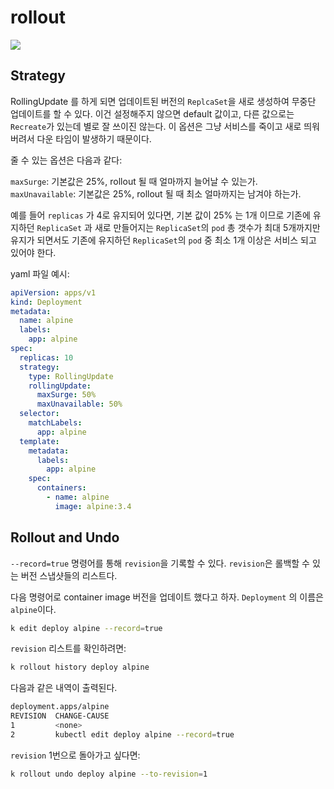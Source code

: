 # rollout

![](https://subicura.com/assets/article_images/2019-05-19-kubernetes-basic-1/kubernetes-logo.png)

## Strategy

RollingUpdate 를 하게 되면 업데이트된 버전의 `ReplcaSet`을 새로 생성하여 무중단 업데이트를 할 수 있다. 이건 설정해주지 않으면 default 값이고,
다른 값으로는 `Recreate`가 있는데 별로 잘 쓰이진 않는다. 이 옵션은 그냥 서비스를 죽이고 새로 띄워버려서 다운 타임이 발생하기 때문이다.

줄 수 있는 옵션은 다음과 같다:

`maxSurge`: 기본값은 25%, rollout 될 때 얼마까지 늘어날 수 있는가.
`maxUnavailable`: 기본값은 25%, rollout 될 때 최소 얼마까지는 남겨야 하는가.

예를 들어 `replicas` 가 4로 유지되어 있다면, 기본 값이 25% 는 1개 이므로
기존에 유지하던 `ReplicaSet` 과 새로 만들어지는 `ReplicaSet`의 `pod` 총 갯수가
최대 5개까지만 유지가 되면서도 기존에 유지하던 `ReplicaSet`의 `pod` 중 최소 1개 이상은 서비스 되고 있어야 한다.

yaml 파일 예시:

```yaml
apiVersion: apps/v1
kind: Deployment
metadata:
  name: alpine
  labels:
    app: alpine
spec:
  replicas: 10
  strategy:
    type: RollingUpdate
    rollingUpdate:
      maxSurge: 50%
      maxUnavailable: 50%
  selector:
    matchLabels:
      app: alpine
  template:
    metadata:
      labels:
        app: alpine
    spec:
      containers:
        - name: alpine
          image: alpine:3.4
```

## Rollout and Undo

`--record=true` 명령어를 통해 `revision`을 기록할 수 있다. `revision`은 롤백할 수 있는 버전 스냅샷들의 리스트다.

다음 명령어로 container image 버전을 업데이트 했다고 하자. `Deployment` 의 이름은 `alpine`이다.

```bash
k edit deploy alpine --record=true
```

`revision` 리스트를 확인하려면:

```bash
k rollout history deploy alpine
```

다음과 같은 내역이 출력된다.

```bash
deployment.apps/alpine
REVISION  CHANGE-CAUSE
1         <none>
2         kubectl edit deploy alpine --record=true
```

`revision` 1번으로 돌아가고 싶다면:

```bash
k rollout undo deploy alpine --to-revision=1
```
